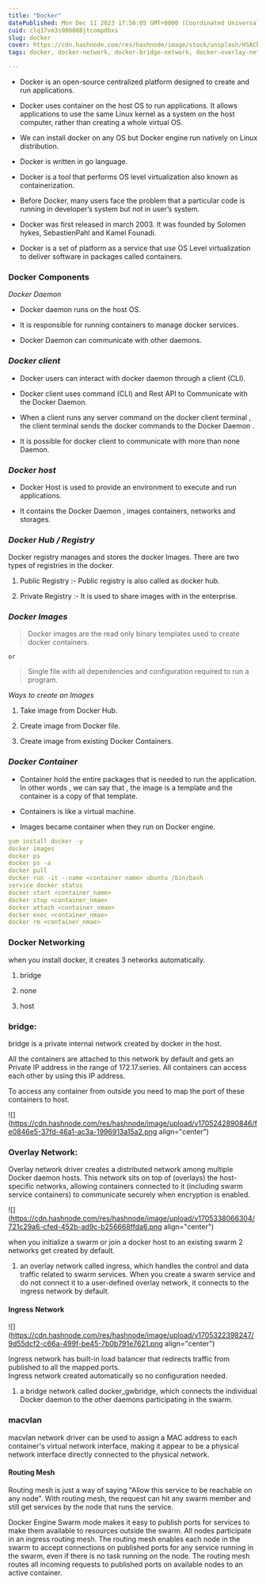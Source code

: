 ```yaml
---
title: "Docker"
datePublished: Mon Dec 11 2023 17:58:05 GMT+0000 (Coordinated Universal Time)
cuid: clq17vm3s000808jtcompdbxs
slug: docker
cover: https://cdn.hashnode.com/res/hashnode/image/stock/unsplash/HSACbYjZsqQ/upload/26920e5fbb4bf3b60ffb63a8bd565ea7.jpeg
tags: docker, docker-network, docker-bridge-network, docker-overlay-network, macvlan

---
```


* Docker is an open-source centralized platform designed to create and run applications.
    
* Docker uses container on the host OS to run applications. It allows applications to use the same Linux kernel as a system on the host computer, rather than creating a whole virtual OS.
    
* We can install docker on any OS but Docker engine run natively on Linux distribution.
    
* Docker is written in go language.
    
* Docker is a tool that performs OS level virtualization also known as containerization.
    
* Before Docker, many users face the problem that a particular code is running in developer’s system but not in user’s system.
    
* Docker was first released in march 2003. It was founded by Solomen hykes, SebastienPahl and Kamel Founadi.
    
* Docker is a set of platform as a service that use OS Level virtualization to deliver software in packages called containers.
    

### Docker Components

*Docker Daemon*

* Docker daemon runs on the host OS.
    
* It is responsible for running containers to manage docker services.
    
* Docker Daemon can communicate with other daemons.
    

### *Docker client*

* Docker users can interact with docker daemon through a client (CLI).
    
* Docker client uses command (CLI) and Rest API to Communicate with the Docker Daemon.
    
* When a client runs any server command on the docker client terminal , the client terminal sends the docker commands to the Docker Daemon .
    
* It is possible for docker client to communicate with more than none Daemon.
    

### *Docker host*

* Docker Host is used to provide an environment to execute and run applications.
    
* It contains the Docker Daemon , images containers, networks and storages.
    

### *Docker Hub / Registry*

Docker registry manages and stores the docker Images. There are two types of registries in the docker.

1. Public Registry :- Public registry is also called as docker hub.
    
2. Private Registry :- It is used to share images with in the enterprise.
    

### *Docker Images*

> Docker images are the read only binary templates used to create docker containers.

`or`

> Single file with all dependencies and configuration required to run a program.

*Ways to create an Images*

1. Take image from Docker Hub.
    
2. Create image from Docker file.
    
3. Create image from existing Docker Containers.
    

### *Docker Container*

* Container hold the entire packages that is needed to run the application. In other words , we can say that , the image is a template and the container is a copy of that template.
    
* Containers is like a virtual machine.
    
* Images became container when they run on Docker engine.
    

```yaml
yum install docker -y
docker images
docker ps
docker ps -a
docker pull
docker run -it --name <container name> ubuntu /bin/bash
service docker status
docker start <container_name>
docker stop <container_nmae>
docker attach <container_nmae>
docker exec <container_nmae>
docker rm <container_nmae>
```

### Docker Networking

when you install docker, it creates 3 networks automatically.

1. bridge
    
2. none
    
3. host
    

### bridge:

bridge is a private internal network created by docker in the host.

All the containers are attached to this network by default and gets an Private IP address in the range of 172.17.series. All containers can access each other by using this IP address.

To access any container from outside you need to map the port of these containers to host.

![](https://cdn.hashnode.com/res/hashnode/image/upload/v1705242890846/fe0846e5-37fd-46a1-ac3a-1996913a15a2.png align="center")

### Overlay Network:

Overlay network driver creates a distributed network among multiple Docker daemon hosts. This network sits on top of (overlays) the host-specific networks, allowing containers connected to it (including swarm service containers) to communicate securely when encryption is enabled.

![](https://cdn.hashnode.com/res/hashnode/image/upload/v1705338066304/721c29a6-cfed-452b-ad9c-b256668ffda6.png align="center")

when you initialize a swarm or join a docker host to an existing swarm 2 networks get created by default.

1. an overlay network called ingress, which handles the control and data traffic related to swarm services. When you create a swarm service and do not connect it to a user-defined overlay network, it connects to the ingress network by default.
    

#### Ingress Network

![](https://cdn.hashnode.com/res/hashnode/image/upload/v1705322398247/9d55dcf2-c66a-499f-be45-7b0b791e7621.png align="center")

Ingress network has built-in load balancer that redirects traffic from published to all the mapped ports.  
Ingress network created automatically so no configuration needed.

1. a bridge network called docker\_gwbridge, which connects the individual Docker daemon to the other daemons participating in the swarm.
    

### macvlan

macvlan network driver can be used to assign a MAC address to each container's virtual network interface, making it appear to be a physical network interface directly connected to the physical network.

#### Routing Mesh

Routing mesh is just a way of saying "Allow this service to be reachable on any node". With routing mesh, the request can hit any swarm member and still get services by the node that runs the service.

Docker Engine Swarm mode makes it easy to publish ports for services to make them available to resources outside the swarm. All nodes participate in an ingress routing mesh. The routing mesh enables each node in the swarm to accept connections on published ports for any service running in the swarm, even if there is no task running on the node. The routing mesh routes all incoming requests to published ports on available nodes to an active container.